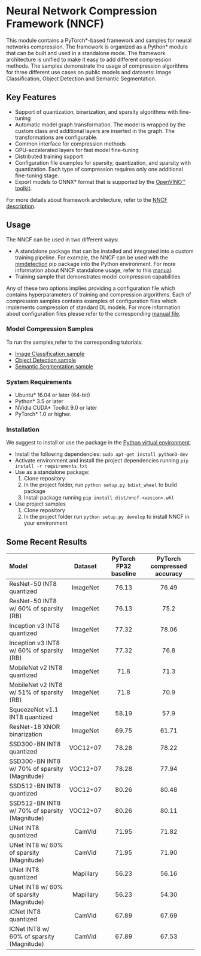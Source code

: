 # Neural Network Compression Framework (NNCF)

This module contains a PyTorch\*-based framework and samples for neural networks compression. The framework is organized as a Python\* module that can be built and used in a standalone mode. The framework architecture is unified to make it easy to add different compression methods. The samples demonstrate the usage of compression algorithms for three different use cases on public models and datasets: Image Classification, Object Detection and Semantic Segmentation.

## Key Features

- Support of quantization, binarization, and sparsity algorithms with fine-tuning
- Automatic model graph transformation. The model is wrapped by the custom class and additional layers are inserted in the graph. The transformations are configurable.
- Common interface for compression methods
- GPU-accelerated layers for fast model fine-tuning
- Distributed training support
- Configuration file examples for sparsity, quantization, and sparsity with quantization. Each type of compression requires only one additional fine-tuning stage.
- Export models to ONNX\* format that is supported by the [OpenVINO&trade; toolkit](https://github.com/opencv/dldt).

For more details about framework architecture, refer to the [NNCF description](nncf/README.md).

## Usage

The NNCF can be used in two different ways:
- A standalone package that can be installed and integrated into a custom training pipeline. For example, the NNCF can be used with the [mmdetection](https://github.com/open-mmlab/mmdetection) pip package into the Python environment. For more information about NNCF standalone usage, refer to this [manual](./docs/PackageUsage.md).
- Training sample that demonstrates model compression capabilities

Any of these two options implies providing a configuration file which contains hyperparameters of training and compression algorithms. Each of compression samples contains examples of configuration files which implements compression of standard DL models. For more information about configuration files please refer to the corresponding [manual file](docs/Configuration.md).

### Model Compression Samples

To run the samples,refer to the corresponding tutorials:
- [Image Classification sample](examples/classification/README.md)
- [Object Detection sample](examples/object_detection/README.md)
- [Semantic Segmentation sample](examples/segmentation/README.md)

### System Requirements

- Ubuntu\* 16.04 or later (64-bit)
- Python\* 3.5 or later
- NVidia CUDA\* Toolkit 9.0 or later
- PyTorch\* 1.0 or higher.

### Installation

We suggest to install or use the package in the [Python virtual environment](https://docs.python.org/3/tutorial/venv.html).
- Install the following dependencies: `sudo apt-get install python3-dev`
- Activate environment and install the project dependencies running `pip install -r requirements.txt`
- Use as a standalone package:
   1. Clone repository
   2. In the project folder, run `python setup.py bdist_wheel` to build package
   3. Install package running `pip install dist/nncf-<vesion>.whl`
- Use project samples
   1. Clone repository
   2. In the project folder run `python setup.py develop` to install NNCF in your environment

## Some Recent Results

| Model | Dataset | PyTorch FP32 baseline | PyTorch compressed accuracy  |
| :-- | :-: | :-: | :-: |
| ResNet-50 INT8 quantized | ImageNet | 76.13 | 76.49 |
| ResNet-50 INT8 w/ 60% of sparsity (RB) | ImageNet | 76.13 | 75.2 |
| Inception v3 INT8 quantized | ImageNet | 77.32 | 78.06 |
| Inception v3 INT8 w/ 60% of sparsity (RB) | ImageNet | 77.32 | 76.8 |
| MobileNet v2 INT8 quantized | ImageNet | 71.8 | 71.3 |
| MobileNet v2 INT8 w/ 51% of sparsity (RB) | ImageNet | 71.8 | 70.9 |
| SqueezeNet v1.1 INT8 quantized | ImageNet | 58.19 | 57.9 |
| ResNet-18 XNOR binarization | ImageNet | 69.75 | 61.71 |
| SSD300-BN INT8 quantized | VOC12+07 | 78.28 | 78.22 |
| SSD300-BN INT8 w/ 70% of sparsity (Magnitude) | VOC12+07 | 78.28 | 77.94 |
| SSD512-BN INT8 quantized | VOC12+07 | 80.26 | 80.48 |
| SSD512-BN INT8 w/ 70% of sparsity (Magnitude) | VOC12+07 | 80.26 | 80.11 |
| UNet INT8 quantized | CamVid | 71.95 | 71.82 |
| UNet INT8 w/ 60% of sparsity (Magnitude) | CamVid | 71.95 | 71.90 |
| UNet INT8 quantized | Mapillary | 56.23 | 56.16 |
| UNet INT8 w/ 60% of sparsity (Magnitude) | Mapillary | 56.23 | 54.30 |
| ICNet INT8 quantized | CamVid | 67.89 | 67.69 |
| ICNet INT8 w/ 60% of sparsity (Magnitude) | CamVid | 67.89 | 67.53 |
